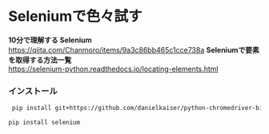 # Seleniumで色々試す
**10分で理解する Selenium**  
https://qiita.com/Chanmoro/items/9a3c86bb465c1cce738a
**Seleniumで要素を取得する方法一覧**  
https://selenium-python.readthedocs.io/locating-elements.html


### インストール
```sh
 pip install git+https://github.com/danielkaiser/python-chromedriver-binary.git@chromedriver-binary-auto
 ```
 ```sh
pip install selenium
 ```